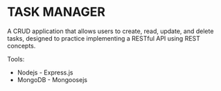 # TASK MANAGER

A CRUD application that allows users to create, read, update, and delete tasks, designed to practice implementing a RESTful API using REST concepts.

Tools:

- Nodejs - Express.js
- MongoDB - Mongoosejs
